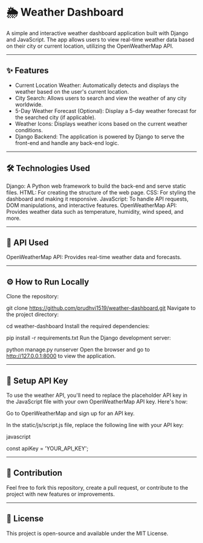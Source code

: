 # 🌦️ Weather Dashboard
A simple and interactive weather dashboard application built with Django and JavaScript. The app allows users to view real-time weather data based on their city or current location, utilizing the OpenWeatherMap API.

---

## ✨ Features
- Current Location Weather: Automatically detects and displays the weather based on the user's current location.
- City Search: Allows users to search and view the weather of any city worldwide.
- 5-Day Weather Forecast (Optional): Display a 5-day weather forecast for the searched city (if applicable).
- Weather Icons: Displays weather icons based on the current weather conditions.
- Django Backend: The application is powered by Django to serve the front-end and handle any back-end logic.

---

## 🛠️ Technologies Used
Django: A Python web framework to build the back-end and serve static files.
HTML: For creating the structure of the web page.
CSS: For styling the dashboard and making it responsive.
JavaScript: To handle API requests, DOM manipulations, and interactive features.
OpenWeatherMap API: Provides weather data such as temperature, humidity, wind speed, and more.

---

## 🔑 API Used
OpenWeatherMap API: Provides real-time weather data and forecasts.

---

## ⚙️ How to Run Locally
Clone the repository:


git clone https://github.com/prudhvi1519/weather-dashboard.git
Navigate to the project directory:


cd weather-dashboard
Install the required dependencies:


pip install -r requirements.txt
Run the Django development server:

python manage.py runserver
Open the browser and go to http://127.0.0.1:8000 to view the application.

---

## 🔑 Setup API Key
To use the weather API, you'll need to replace the placeholder API key in the JavaScript file with your own OpenWeatherMap API key. Here's how:

Go to OpenWeatherMap and sign up for an API key.

In the static/js/script.js file, replace the following line with your API key:

javascript

const apiKey = 'YOUR_API_KEY';

---

## 🤝 Contribution
Feel free to fork this repository, create a pull request, or contribute to the project with new features or improvements.

---

## 📜 License
This project is open-source and available under the MIT License.
